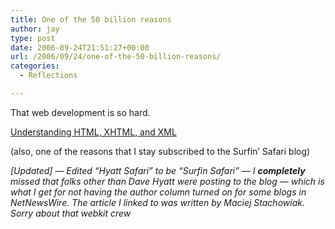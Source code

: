 ```yaml
---
title: One of the 50 billion reasons
author: jay
type: post
date: 2006-09-24T21:51:27+00:00
url: /2006/09/24/one-of-the-50-billion-reasons/
categories:
  - Reflections

---
```

That web development is so hard.

[Understanding HTML, XHTML, and XML][1]

(also, one of the reasons that I stay subscribed to the Surfin’ Safari blog)

_[Updated] — Edited “Hyatt Safari” to be “Surfin Safari” — I **completely** missed that folks other than Dave Hyatt were posting to the blog — which is what I get for not having the author column turned on for some blogs in NetNewsWire. The article I linked to was written by Maciej Stachowiak. Sorry about that webkit crew_

 [1]: http://webkit.org/blog/?p=68